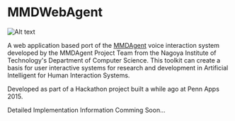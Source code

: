 # MMDWebAgent

![Alt text](miku_wave.gif)


A web application based port of the [MMDAgent](http://www.mmdagent.jp/) voice interaction system developed by the MMDAgent Project Team from the Nagoya Institute of Technology's Department of Computer Science. This toolkit can create a basis for user interactive systems for research and development in Artificial Intelligent for Human Interaction Systems.

Developed as part of a Hackathon project built a while ago at Penn Apps 2015.

Detailed Implementation Information Comming Soon...
